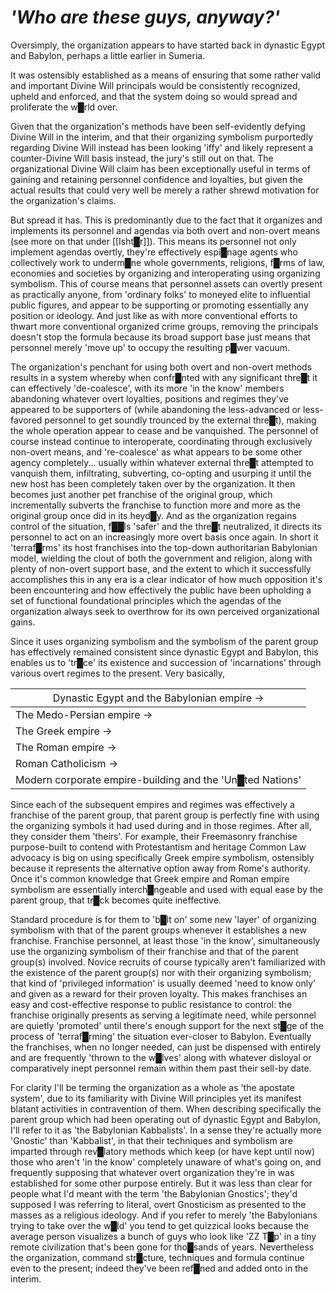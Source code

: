 # *'Who are these guys, anyway?'*

Oversimply, the organization appears to have started back in dynastic Egypt and Babylon, perhaps a little earlier in Sumeria.

It was ostensibly established as a means of ensuring that some rather valid and important Divine Will principals would be consistently recognized, upheld and enforced, and that the system doing so would spread and proliferate the w█rld over.

Given that the organization's methods have been self-evidently defying Divine Will in the interim, and that their organizing symbolism purportedly regarding Divine Will instead has been looking 'iffy' and likely represent a counter-Divine Will basis instead, the jury's still out on that.  The organizational Divine Will claim has been exceptionally useful in terms of gaining and retaining personnel confidence and loyalties, but given the actual results that could very well be merely a rather shrewd motivation for the organization's claims.

But spread it has.  This is predominantly due to the fact that it organizes and implements its personnel and agendas via both overt and non-overt means (see more on that under [[Isht█r]]).  This means its personnel not only implement agendas overtly, they're effectively espi█nage agents who collectively work to underm█ne whole governments, religions, f█rms of law, economies and societies by organizing and interoperating using organizing symbolism.  This of course means that personnel assets can overtly present as practically anyone, from 'ordinary folks' to moneyed elite to influential public figures, and appear to be supporting or promoting essentially any position or ideology.  And just like as with more conventional efforts to thwart more conventional organized crime groups, removing the principals doesn't stop the formula because its broad support base just means that personnel merely 'move up' to occupy the resulting p█wer vacuum.

The organization's penchant for using both overt and non-overt methods results in a system whereby when confr█nted with any significant thre█t it can effectively 'de-coalesce', with its more 'in the know' members abandoning whatever overt loyalties, positions and regimes they've appeared to be supporters of (while abandoning the less-advanced or less-favored personnel to get soundly trounced by the external thre█t), making the whole operation appear to cease and be vanquished.  The personnel of course instead continue to interoperate, coordinating through exclusively non-overt means, and 're-coalesce' as what appears to be some other agency completely... usually within whatever external thre█t attempted to vanquish them, infiltrating, subverting, co-opting and usurping it until the new host has been completely taken over by the organization.  It then becomes just another pet franchise of the original group, which incrementally subverts the franchise to function more and more as the original group once did in its heyd█y.  And as the organization regains control of the situation, f██ls 'safer' and the thre█t neutralized, it directs its personnel to act on an increasingly more overt basis once again.  In short it 'terraf█rms' its host franchises into the top-down authoritarian Babylonian model, wielding the clout of both the government and religion, along with plenty of non-overt support base, and the extent to which it successfully accomplishes this in any era is a clear indicator of how much opposition it's been encountering and how effectively the public have been upholding a set of functional foundational principles which the agendas of the organization always seek to overthrow for its own perceived organizational gains.

Since it uses organizing symbolism and the symbolism of the parent group has effectively remained consistent since dynastic Egypt and Babylon, this enables us to 'tr█ce' its existence and succession of 'incarnations' through various overt regimes to the present.  Very basically,

| <span style="font-weight:normal"> Dynastic Egypt and the Babylonian empire -> </span> |
| -------------------------------------------------- |
| The Medo-Persian empire -> |
| The Greek empire -> |
| The Roman empire -> |
| Roman Catholicism -> |
| Modern corporate empire-building and the 'Un█ted Nations' |

Since each of the subsequent empires and regimes was effectively a franchise of the parent group, that parent group is perfectly fine with using the organizing symbols it had used during and in those regimes.  After all, they consider them 'theirs'.  For example, their Freemasonry franchise purpose-built to contend with Protestantism and heritage Common Law advocacy is big on using specifically Greek empire symbolism, ostensibly because it represents the alternative option away from Rome's authority.  Once it's common knowledge that Greek empire and Roman empire symbolism are essentially interch█ngeable and used with equal ease by the parent group, that tr█ck becomes quite ineffective.

Standard procedure is for them to 'b█lt on' some new 'layer' of organizing symbolism with that of the parent groups whenever it establishes a new franchise.  Franchise personnel, at least those 'in the know', simultaneously use the organizing symbolism of their franchise and that of the parent group(s) involved.  Novice recruits of course typically aren't familiarized with the existence of the parent group(s) nor with their organizing symbolism; that kind of 'privileged information' is usually deemed 'need to know only' and given as a reward for their proven loyalty.  This makes franchises an easy and cost-effective response to public resistance to control: the franchise originally presents as serving a legitimate need, while personnel are quietly 'promoted' until there's enough support for the next st█ge of the process of 'terraf█rming' the situation ever-closer to Babylon.  Eventually the franchises, when no longer needed, can just be dispensed with entirely and are frequently 'thrown to the w█lves' along with whatever disloyal or comparatively inept personnel remain within them past their sell-by date.

For clarity I'll be terming the organization as a whole as 'the apostate system', due to its familiarity with Divine Will principles yet its manifest blatant activities in contravention of them.  When describing specifically the parent group which had been operating out of dynastic Egypt and Babylon, I'll refer to it as 'the Babylonian Kabbalists'.  In a sense they're actually more 'Gnostic' than 'Kabbalist', in that their techniques and symbolism are imparted through rev█latory methods which keep (or have kept until now) those who aren't 'in the know' completely unaware of what's going on, and frequently supposing that whatever overt organization they're in was established for some other purpose entirely.  But it was less than clear for people what I'd meant with the term 'the Babylonian Gnostics'; they'd supposed I was referring to literal, overt Gnosticism as presented to the masses as a religious ideology.  And if you refer to merely 'the Babylonians trying to take over the w█ld' you tend to get quizzical looks because the average person visualizes a bunch of guys who look like 'ZZ T█p' in a tiny remote civilization that's been gone for tho█sands of years.  Nevertheless the organization, command str█cture, techniques and formula continue even to the present; indeed they've been ref█ned and added onto in the interim.

